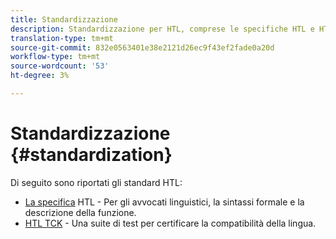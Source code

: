 ```yaml
---
title: Standardizzazione
description: Standardizzazione per HTL, comprese le specifiche HTL e HTL TCK.
translation-type: tm+mt
source-git-commit: 832e0563401e38e2121d26ec9f43ef2fade0a20d
workflow-type: tm+mt
source-wordcount: '53'
ht-degree: 3%

---
```



# Standardizzazione {#standardization}

Di seguito sono riportati gli standard HTL:

* [La specifica](https://github.com/adobe/htl-spec)  HTL - Per gli avvocati linguistici, la sintassi formale e la descrizione della funzione.
* [HTL TCK](https://github.com/adobe/htl-tck)  - Una suite di test per certificare la compatibilità della lingua.
